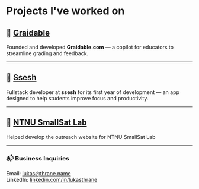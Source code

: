 # Projects I've worked on

## 🔹 [Graidable](https://graidable.com/)
Founded and developed **Graidable.com** — a copilot for educators to streamline grading and feedback.

---

## 🔹 [Ssesh](https://www.ssesh.no/)
Fullstack developer at **ssesh** for its first year of development — an app designed to help students improve focus and productivity.

---

## 🔹 [NTNU SmallSat Lab](https://hypso.space/)
Helped develop the outreach website for NTNU SmallSat Lab

---

### 📬 Business Inquiries  
Email: [lukas@thrane.name](mailto:lukas@thrane.name)  
LinkedIn: [linkedin.com/in/lukasthrane](https://www.linkedin.com/in/lukas-thrane/)
